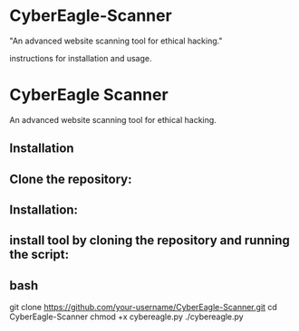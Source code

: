 # CyberEagle-Scanner
"An advanced website scanning tool for ethical hacking."

instructions for installation and usage. 
# CyberEagle Scanner

An advanced website scanning tool for ethical hacking.

## Installation

## Clone the repository:
 ## Installation:

## install tool by cloning the repository and running the script:

## bash

git clone https://github.com/your-username/CyberEagle-Scanner.git
cd CyberEagle-Scanner
chmod +x cybereagle.py
./cybereagle.py
 
